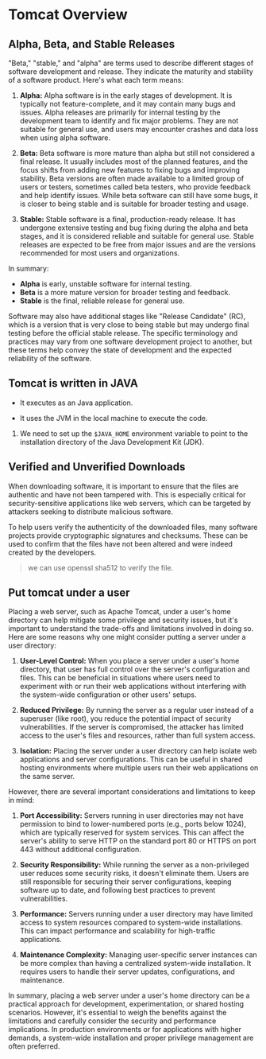 # Tomcat Overview

## Alpha, Beta, and Stable Releases

"Beta," "stable," and "alpha" are terms used to describe different stages of software development and release. They indicate the maturity and stability of a software product. Here's what each term means:

1. **Alpha:** Alpha software is in the early stages of development. It is typically not feature-complete, and it may contain many bugs and issues. Alpha releases are primarily for internal testing by the development team to identify and fix major problems. They are not suitable for general use, and users may encounter crashes and data loss when using alpha software.

2. **Beta:** Beta software is more mature than alpha but still not considered a final release. It usually includes most of the planned features, and the focus shifts from adding new features to fixing bugs and improving stability. Beta versions are often made available to a limited group of users or testers, sometimes called beta testers, who provide feedback and help identify issues. While beta software can still have some bugs, it is closer to being stable and is suitable for broader testing and usage.

3. **Stable:** Stable software is a final, production-ready release. It has undergone extensive testing and bug fixing during the alpha and beta stages, and it is considered reliable and suitable for general use. Stable releases are expected to be free from major issues and are the versions recommended for most users and organizations.

In summary:
- **Alpha** is early, unstable software for internal testing.
- **Beta** is a more mature version for broader testing and feedback.
- **Stable** is the final, reliable release for general use.

Software may also have additional stages like "Release Candidate" (RC), which is a version that is very close to being stable but may undergo final testing before the official stable release. The specific terminology and practices may vary from one software development project to another, but these terms help convey the state of development and the expected reliability of the software.

## Tomcat is written in JAVA

- It executes as an Java application.

- It uses the JVM in the local machine to execute the code.

1. We need to set up the `$JAVA_HOME` environment variable to point to the installation directory of the Java Development Kit (JDK).

## Verified and Unverified Downloads

When downloading software, it is important to ensure that the files are authentic and have not been tampered with. This is especially critical for security-sensitive applications like web servers, which can be targeted by attackers seeking to distribute malicious software.

To help users verify the authenticity of the downloaded files, many software projects provide cryptographic signatures and checksums. These can be used to confirm that the files have not been altered and were indeed created by the developers.

> we can use openssl sha512 to verify the file.

## Put tomcat under a user

Placing a web server, such as Apache Tomcat, under a user's home directory can help mitigate some privilege and security issues, but it's important to understand the trade-offs and limitations involved in doing so. Here are some reasons why one might consider putting a server under a user directory:

1. **User-Level Control:** When you place a server under a user's home directory, that user has full control over the server's configuration and files. This can be beneficial in situations where users need to experiment with or run their web applications without interfering with the system-wide configuration or other users' setups.

2. **Reduced Privilege:** By running the server as a regular user instead of a superuser (like root), you reduce the potential impact of security vulnerabilities. If the server is compromised, the attacker has limited access to the user's files and resources, rather than full system access.

3. **Isolation:** Placing the server under a user directory can help isolate web applications and server configurations. This can be useful in shared hosting environments where multiple users run their web applications on the same server.

However, there are several important considerations and limitations to keep in mind:

1. **Port Accessibility:** Servers running in user directories may not have permission to bind to lower-numbered ports (e.g., ports below 1024), which are typically reserved for system services. This can affect the server's ability to serve HTTP on the standard port 80 or HTTPS on port 443 without additional configuration.

2. **Security Responsibility:** While running the server as a non-privileged user reduces some security risks, it doesn't eliminate them. Users are still responsible for securing their server configurations, keeping software up to date, and following best practices to prevent vulnerabilities.

3. **Performance:** Servers running under a user directory may have limited access to system resources compared to system-wide installations. This can impact performance and scalability for high-traffic applications.

4. **Maintenance Complexity:** Managing user-specific server instances can be more complex than having a centralized system-wide installation. It requires users to handle their server updates, configurations, and maintenance.

In summary, placing a web server under a user's home directory can be a practical approach for development, experimentation, or shared hosting scenarios. However, it's essential to weigh the benefits against the limitations and carefully consider the security and performance implications. In production environments or for applications with higher demands, a system-wide installation and proper privilege management are often preferred.